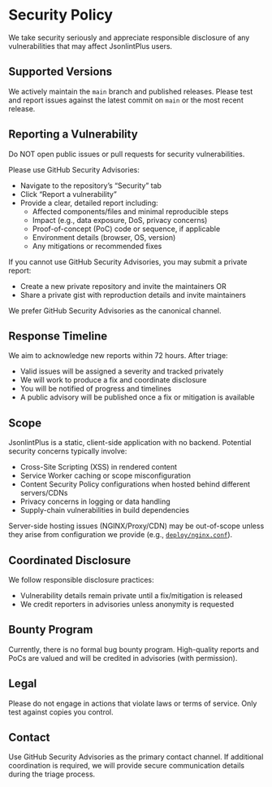 # Security Policy

We take security seriously and appreciate responsible disclosure of any vulnerabilities that may affect JsonlintPlus users.

## Supported Versions

We actively maintain the `main` branch and published releases. Please test and report issues against the latest commit on `main` or the most recent release.

## Reporting a Vulnerability

Do NOT open public issues or pull requests for security vulnerabilities.

Please use GitHub Security Advisories:
- Navigate to the repository’s “Security” tab
- Click “Report a vulnerability”
- Provide a clear, detailed report including:
  - Affected components/files and minimal reproducible steps
  - Impact (e.g., data exposure, DoS, privacy concerns)
  - Proof-of-concept (PoC) code or sequence, if applicable
  - Environment details (browser, OS, version)
  - Any mitigations or recommended fixes

If you cannot use GitHub Security Advisories, you may submit a private report:
- Create a new private repository and invite the maintainers OR
- Share a private gist with reproduction details and invite maintainers

We prefer GitHub Security Advisories as the canonical channel.

## Response Timeline

We aim to acknowledge new reports within 72 hours. After triage:
- Valid issues will be assigned a severity and tracked privately
- We will work to produce a fix and coordinate disclosure
- You will be notified of progress and timelines
- A public advisory will be published once a fix or mitigation is available

## Scope

JsonlintPlus is a static, client-side application with no backend. Potential security concerns typically involve:
- Cross-Site Scripting (XSS) in rendered content
- Service Worker caching or scope misconfiguration
- Content Security Policy configurations when hosted behind different servers/CDNs
- Privacy concerns in logging or data handling
- Supply-chain vulnerabilities in build dependencies

Server-side hosting issues (NGINX/Proxy/CDN) may be out-of-scope unless they arise from configuration we provide (e.g., [`deploy/nginx.conf`](deploy/nginx.conf)).

## Coordinated Disclosure

We follow responsible disclosure practices:
- Vulnerability details remain private until a fix/mitigation is released
- We credit reporters in advisories unless anonymity is requested

## Bounty Program

Currently, there is no formal bug bounty program. High-quality reports and PoCs are valued and will be credited in advisories (with permission).

## Legal

Please do not engage in actions that violate laws or terms of service. Only test against copies you control.

## Contact

Use GitHub Security Advisories as the primary contact channel. If additional coordination is required, we will provide secure communication details during the triage process.